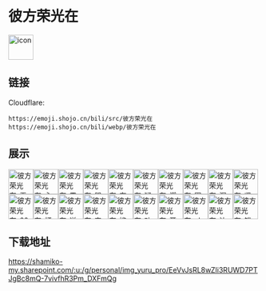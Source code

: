 # 彼方荣光在
<img src="https://emoji.shojo.cn/bili/src/彼方荣光在/icon.png" width="50" height="50" alt="icon">

## 链接
Cloudflare:
```
https://emoji.shojo.cn/bili/src/彼方荣光在
https://emoji.shojo.cn/bili/webp/彼方荣光在
```
## 展示
<img src="https://emoji.shojo.cn/bili/src/彼方荣光在/彼方荣光在-无语.png" width="50" height="50" alt="彼方荣光在-无语"><img src="https://emoji.shojo.cn/bili/src/彼方荣光在/彼方荣光在-心碎.png" width="50" height="50" alt="彼方荣光在-心碎"><img src="https://emoji.shojo.cn/bili/src/彼方荣光在/彼方荣光在-震惊.png" width="50" height="50" alt="彼方荣光在-震惊"><img src="https://emoji.shojo.cn/bili/src/彼方荣光在/彼方荣光在-哭哭.png" width="50" height="50" alt="彼方荣光在-哭哭"><img src="https://emoji.shojo.cn/bili/src/彼方荣光在/彼方荣光在-奈斯.png" width="50" height="50" alt="彼方荣光在-奈斯"><img src="https://emoji.shojo.cn/bili/src/彼方荣光在/彼方荣光在-疑惑.png" width="50" height="50" alt="彼方荣光在-疑惑"><img src="https://emoji.shojo.cn/bili/src/彼方荣光在/彼方荣光在-燃起来了.png" width="50" height="50" alt="彼方荣光在-燃起来了"><img src="https://emoji.shojo.cn/bili/src/彼方荣光在/彼方荣光在-困大告.png" width="50" height="50" alt="彼方荣光在-困大告"><img src="https://emoji.shojo.cn/bili/src/彼方荣光在/彼方荣光在-沉默.png" width="50" height="50" alt="彼方荣光在-沉默"><img src="https://emoji.shojo.cn/bili/src/彼方荣光在/彼方荣光在-坚强.png" width="50" height="50" alt="彼方荣光在-坚强"><img src="https://emoji.shojo.cn/bili/src/彼方荣光在/彼方荣光在-666.png" width="50" height="50" alt="彼方荣光在-666"><img src="https://emoji.shojo.cn/bili/src/彼方荣光在/彼方荣光在-打call.png" width="50" height="50" alt="彼方荣光在-打call"><img src="https://emoji.shojo.cn/bili/src/彼方荣光在/彼方荣光在-送花.png" width="50" height="50" alt="彼方荣光在-送花"><img src="https://emoji.shojo.cn/bili/src/彼方荣光在/彼方荣光在-害羞.png" width="50" height="50" alt="彼方荣光在-害羞"><img src="https://emoji.shojo.cn/bili/src/彼方荣光在/彼方荣光在-尴尬且微笑.png" width="50" height="50" alt="彼方荣光在-尴尬且微笑"><img src="https://emoji.shojo.cn/bili/src/彼方荣光在/彼方荣光在-功德.png" width="50" height="50" alt="彼方荣光在-功德"><img src="https://emoji.shojo.cn/bili/src/彼方荣光在/彼方荣光在-开始学习.png" width="50" height="50" alt="彼方荣光在-开始学习"><img src="https://emoji.shojo.cn/bili/src/彼方荣光在/彼方荣光在-ok.png" width="50" height="50" alt="彼方荣光在-ok"><img src="https://emoji.shojo.cn/bili/src/彼方荣光在/彼方荣光在-达咩.png" width="50" height="50" alt="彼方荣光在-达咩"><img src="https://emoji.shojo.cn/bili/src/彼方荣光在/彼方荣光在-锁了.png" width="50" height="50" alt="彼方荣光在-锁了">

## 下载地址

https://shamiko-my.sharepoint.com/:u:/g/personal/img_yuru_pro/EeVvJsRL8wZIi3RUWD7PTJgBc8mQ-7vivfhR3Pm_DXFmQg